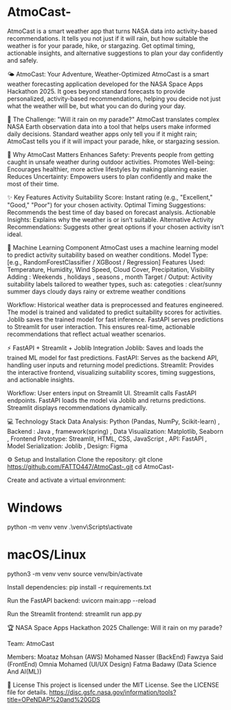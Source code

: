 # AtmoCast-
AtmoCast is a smart weather app that turns NASA data into activity-based recommendations. It tells you not just if it will rain, but how suitable the weather is for your parade, hike, or stargazing. Get optimal timing, actionable insights, and alternative suggestions to plan your day confidently and safely.

🌤️ AtmoCast: Your Adventure, Weather-Optimized
AtmoCast is a smart weather forecasting application developed for the NASA Space Apps Hackathon 2025. It goes beyond standard forecasts to provide personalized, activity-based recommendations, helping you decide not just what the weather will be, but what you can do during your day.

🚀 The Challenge: "Will it rain on my parade?"
AtmoCast translates complex NASA Earth observation data into a tool that helps users make informed daily decisions. Standard weather apps only tell you if it might rain; AtmoCast tells you if it will impact your parade, hike, or stargazing session.

🌟 Why AtmoCast Matters
Enhances Safety: Prevents people from getting caught in unsafe weather during outdoor activities.
Promotes Well-being: Encourages healthier, more active lifestyles by making planning easier.
Reduces Uncertainty: Empowers users to plan confidently and make the most of their time.

✨ Key Features
Activity Suitability Score: Instant rating (e.g., "Excellent," "Good," "Poor") for your chosen activity.
Optimal Timing Suggestions: Recommends the best time of day based on forecast analysis.
Actionable Insights: Explains why the weather is or isn’t suitable.
Alternative Activity Recommendations: Suggests other great options if your chosen activity isn’t ideal.

🧠 Machine Learning Component
AtmoCast uses a machine learning model to predict activity suitability based on weather conditions.
Model Type: [e.g., RandomForestClassifier / XGBoost / Regression]
Features Used: Temperature, Humidity, Wind Speed, Cloud Cover, Precipitation, Visibility 
Adding : Weekends , holidays , seasons , month 
Target / Output: Activity suitability labels tailored to weather types, such as:
categoties : 
clear/sunny summer days
cloudy days
rainy or extreme weather conditions

Workflow:
Historical weather data is preprocessed and features engineered.
The model is trained and validated to predict suitability scores for activities.
Joblib saves the trained model for fast inference.
FastAPI serves predictions to Streamlit for user interaction.
This ensures real-time, actionable recommendations that reflect actual weather scenarios.

⚡ FastAPI + Streamlit + Joblib Integration
Joblib: Saves and loads the trained ML model for fast predictions.
FastAPI: Serves as the backend API, handling user inputs and returning model predictions.
Streamlit: Provides the interactive frontend, visualizing suitability scores, timing suggestions, and actionable insights.

Workflow:
User enters input on Streamlit UI.
Streamlit calls FastAPI endpoints.
FastAPI loads the model via Joblib and returns predictions.
Streamlit displays recommendations dynamically.

💻 Technology Stack
Data Analysis: Python (Pandas, NumPy, Scikit-learn) , 
Backend : Java , framework(spring)  ,
Data Visualization: Matplotlib, Seaborn , 
Frontend Prototype: Streamlit, HTML, CSS, JavaScript ,
API: FastAPI ,
Model Serialization: Joblib ,
Design: Figma 

⚙ Setup and Installation
Clone the repository:
git clone https://github.com/FATTO447/AtmoCast-.git
cd AtmoCast-


Create and activate a virtual environment:
# Windows
python -m venv venv
.\venv\Scripts\activate

# macOS/Linux
python3 -m venv venv
source venv/bin/activate


Install dependencies:
pip install -r requirements.txt

Run the FastAPI backend:
uvicorn main:app --reload

Run the Streamlit frontend:
streamlit run app.py

🏆 NASA Space Apps Hackathon 2025
Challenge: Will it rain on my parade?

Team: AtmoCast

Members: 
Moataz Mohsan (AWS) 
Mohamed Nasser (BackEnd) 
Fawzya Said (FrontEnd) 
Omnia Mohamed (UI/UX Design) 
Fatma Badawy (Data Science And AI(ML)) 

📄 License
This project is licensed under the MIT License. See the LICENSE file for details.
https://disc.gsfc.nasa.gov/information/tools?title=OPeNDAP%20and%20GDS 
